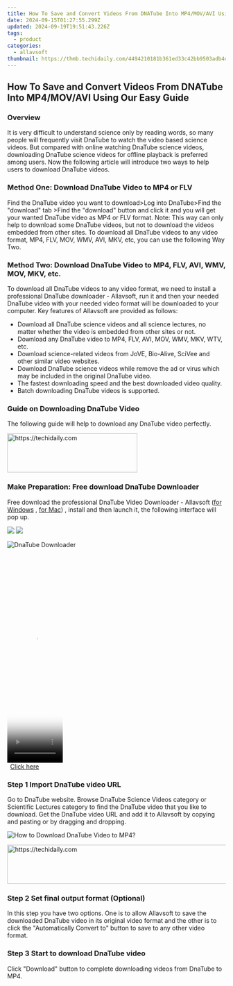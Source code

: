 ```yaml
---
title: How To Save and Convert Videos From DNATube Into MP4/MOV/AVI Using Our Easy Guide
date: 2024-09-15T01:27:55.299Z
updated: 2024-09-19T19:51:43.226Z
tags:
  - product
categories:
  - allavsoft
thumbnail: https://thmb.techidaily.com/4494210181b361ed33c42bb9503adb4d12c1be013a2d22176a91ef5b8d6bd2e7.jpg
---
```


## How To Save and Convert Videos From DNATube Into MP4/MOV/AVI Using Our Easy Guide

### Overview

It is very difficult to understand science only by reading words, so many people will frequently visit DnaTube to watch the video based science videos. But compared with online watching DnaTube science videos, downloading DnaTube science videos for offline playback is preferred among users. Now the following article will introduce two ways to help users to download DnaTube videos.

### Method One: Download DnaTube Video to MP4 or FLV

Find the DnaTube video you want to download>Log into DnaTube>Find the "download" tab >Find the "download" button and click it and you will get your wanted DnaTube video as MP4 or FLV format. Note: This way can only help to download some DnaTube videos, but not to download the videos embedded from other sites. To download all DnaTube videos to any video format, MP4, FLV, MOV, WMV, AVI, MKV, etc, you can use the following Way Two.

### Method Two: Download DnaTube Video to MP4, FLV, AVI, WMV, MOV, MKV, etc.

To download all DnaTube videos to any video format, we need to install a professional DnaTube downloader - Allavsoft, run it and then your needed DnaTube video with your needed video format will be downloaded to your computer. Key features of Allavsoft are provided as follows:

* Download all DnaTube science videos and all science lectures, no matter whether the video is embedded from other sites or not.
* Download any DnaTube video to MP4, FLV, AVI, MOV, WMV, MKV, WTV, etc.
* Download science-related videos from JoVE, Bio-Alive, SciVee and other similar video websites.
* Download DnaTube science videos while remove the ad or virus which may be included in the original DnaTube video.
* The fastest downloading speed and the best downloaded video quality.
* Batch downloading DnaTube videos is supported.

### Guide on Downloading DnaTube Video

The following guide will help to download any DnaTube video perfectly.

<!-- affiliate ads begin -->
<a href="https://aligracehair.sjv.io/c/5597632/1902289/19272" target="_top" id="1902289">
  <img src="//a.impactradius-go.com/display-ad/19272-1902289" border="0" alt="https://techidaily.com" width="300" height="90"/>
</a>
<img height="0" width="0" src="https://aligracehair.sjv.io/i/5597632/1902289/19272" style="position:absolute;visibility:hidden;" border="0" />
<!-- affiliate ads end -->

### Make Preparation: Free download DnaTube Downloader

Free download the professional DnaTube Video Downloader - Allavsoft ([for Windows](https://tools.techidaily.com/allavsoft/products/) , [for Mac](https://tools.techidaily.com/allavsoft/products/)) , install and then launch it, the following interface will pop up.

[![](https://www.allavsoft.com/how-to/../images/how-to/free-download-win.jpg)](https://tools.techidaily.com/allavsoft/products/) [![](https://www.allavsoft.com/how-to/../images/how-to/free-download-mac.jpg)](https://tools.techidaily.com/allavsoft/products/)

![DnaTube Downloader](https://www.allavsoft.com/how-to/../images/allavsoft/screen-shot-600.jpg)

<!-- affiliate ads begin -->
<span id="1977028">
					<video width="128" height="480" style="cursor:pointer"
           poster="//a.impactradius-go.com/display-clicktoplayimage/1977028.png"
           onclick="if(!this.playClicked){this.play();this.setAttribute('controls',true);this.playClicked=true;}">
	   <source src="//a.impactradius-go.com/display-ad/22993-1977028">
	   <img src="//a.impactradius-go.com/display-clicktoplayimage/1977028.png" style="border: none; height: 100%; width: 100%; object-fit: contain">
	</video>
	<div style="width:80px;text-align:center"><a href="javascript:window.open(decodeURIComponent('https%3A%2F%2Fhomestyler.sjv.io%2Fc%2F5597632%2F1977028%2F22993'), '_blank');void(0);">Click here</a></div>
</span>
<img height="0" width="0" src="https://imp.pxf.io/i/5597632/1977028/22993" style="position:absolute;visibility:hidden;" border="0" />
<!-- affiliate ads end -->

### Step 1 Import DnaTube video URL

Go to DnaTube website. Browse DnaTube Science Videos category or Scientific Lectures category to find the DnaTube video that you like to download. Get the DnaTube video URL and add it to Allavsoft by copying and pasting or by dragging and dropping.

![How to Download DnaTube Video to MP4?](https://www.allavsoft.com/how-to/../images/how-to/download-rtmp-video/download-rtmp-video.jpg)

<!-- affiliate ads begin -->
<a href="https://bluettieu.pxf.io/c/5597632/2141676/17091" target="_top" id="2141676">
  <img src="//a.impactradius-go.com/display-ad/17091-2141676" border="0" alt="https://techidaily.com" width="728" height="90"/>
</a>
<img height="0" width="0" src="https://bluettieu.pxf.io/i/5597632/2141676/17091" style="position:absolute;visibility:hidden;" border="0" />
<!-- affiliate ads end -->

### Step 2 Set final output format (Optional)

In this step you have two options. One is to allow Allavsoft to save the downloaded DnaTube video in its original video format and the other is to click the "Automatically Convert to" button to save to any other video format.

### Step 3 Start to download DnaTube video

Click "Download" button to complete downloading videos from DnaTube to MP4.

<ins class="adsbygoogle"
     style="display:block"
     data-ad-format="autorelaxed"
     data-ad-client="ca-pub-7571918770474297"
     data-ad-slot="1223367746"></ins>

<ins class="adsbygoogle"
     style="display:block"
     data-ad-client="ca-pub-7571918770474297"
     data-ad-slot="8358498916"
     data-ad-format="auto"
     data-full-width-responsive="true"></ins>
